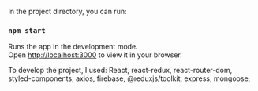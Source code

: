 In the project directory, you can run:
### `npm start`

Runs the app in the development mode.\
Open [http://localhost:3000](http://localhost:3000) to view it in your browser.


To develop the project, I used:
    React,
    react-redux,
    react-router-dom,
    styled-components,
    axios,
    firebase,
    @reduxjs/toolkit,
    express,
    mongoose,